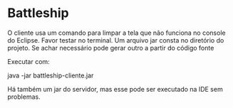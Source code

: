 # Battleship

O cliente usa um comando para limpar a tela que não funciona no console do Eclipse. Favor testar no terminal. Um arquivo jar consta no diretório do projeto. Se achar necessário pode gerar outro a partir do código fonte 

Executar com:

java -jar battleship-cliente.jar

Há também um jar do servidor, mas esse pode ser executado na IDE sem problemas.